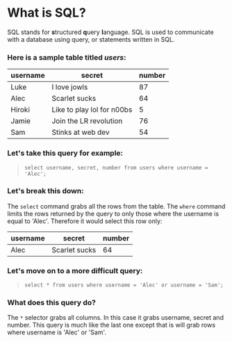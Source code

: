 # What is SQL?

SQL stands for **s**tructured **q**uery **l**anguage. SQL is used to communicate with a database using query, or statements written in SQL.

### Here is a sample table titled _users_:

| **username** | **secret** | **number** |
| --- | --- | --- |
| Luke | I love jowls | 87 |
| Alec | Scarlet sucks | 64 |
| Hiroki | Like to play lol for n00bs | 5 |
| Jamie | Join the LR revolution | 76 |
| Sam | Stinks at web dev | 54 |

### Let's take this query for example:

> ```
> select username, secret, number from users where username = 'Alec';
> ```

### Let's break this down:

The `select` command grabs all the rows from the table. The `where` command limits the rows returned by the query to only those where the username is equal to 'Alec'. Therefore it would select this row only:

| username | secret | number |
| --- | --- | --- |
| Alec | Scarlet sucks | 64 |

### Let's move on to a more difficult query: 

> ```
> select * from users where username = 'Alec' or username = 'Sam';
> ```

### What does this query do?
The `*` selector grabs all columns. In this case it grabs username, secret and number. This query is much like the last one except that is will grab rows where username is 'Alec' or 'Sam'. 



